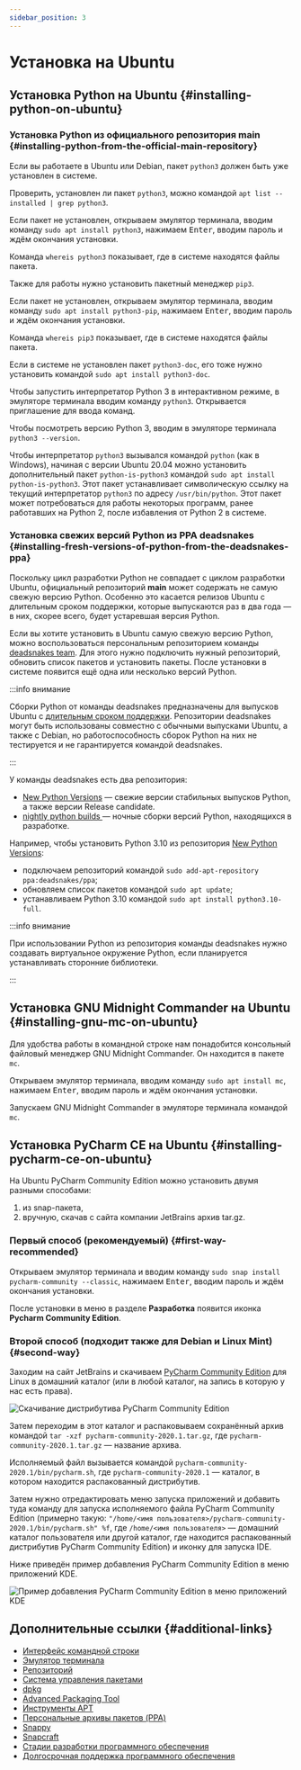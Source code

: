 ```yaml
---
sidebar_position: 3
---
```


# Установка на Ubuntu

## Установка Python на Ubuntu {#installing-python-on-ubuntu}

### Установка Python из официального репозитория main {#installing-python-from-the-official-main-repository}

Если вы работаете в Ubuntu или Debian, пакет `python3` должен быть уже установлен в системе.

Проверить, установлен ли пакет `python3`, можно командой `apt list --installed | grep python3`.

Если пакет не установлен, открываем эмулятор терминала, вводим команду `sudo apt install python3`, нажимаем <kbd>Enter</kbd>, вводим пароль и ждём окончания установки.

Команда `whereis python3` показывает, где в системе находятся файлы пакета.

Также для работы нужно установить пакетный менеджер `pip3`.

Если пакет не установлен, открываем эмулятор терминала, вводим команду `sudo apt install python3-pip`, нажимаем <kbd>Enter</kbd>, вводим пароль и ждём окончания установки.

Команда `whereis pip3` показывает, где в системе находятся файлы пакета.

Если в системе не установлен пакет `python3-doc`, его тоже нужно установить командой `sudo apt install python3-doc`.

Чтобы запустить интерпретатор Python 3 в интерактивном режиме, в эмуляторе терминала вводим команду `python3`. Открывается приглашение для ввода команд.

Чтобы посмотреть версию Python 3, вводим в эмуляторе терминала `python3 --version`.

Чтобы интерпретатор `python3` вызывался командой `python` (как в Windows), начиная с версии Ubuntu 20.04 можно установить дополнительный пакет `python-is-python3` командой `sudo apt install python-is-python3`. Этот пакет устанавливает символическую ссылку на текущий интерпретатор `python3` по адресу `/usr/bin/python`. Этот пакет может потребоваться для работы некоторых программ, ранее работавших на Python 2, после избавления от Python 2 в системе.

### Установка свежих версий Python из PPA deadsnakes {#installing-fresh-versions-of-python-from-the-deadsnakes-ppa}

Поскольку цикл разработки Python не совпадает с циклом разработки Ubuntu, официальный репозиторий **main** может содержать не самую свежую версию Python. Особенно это касается релизов Ubuntu с длительным сроком поддержки, которые выпускаются раз в два года — в них, скорее всего, будет устаревшая версия Python.

Если вы хотите установить в Ubuntu самую свежую версию Python, можно воспользоваться персональным репозиторием команды [deadsnakes team](https://launchpad.net/~deadsnakes). Для этого нужно подключить нужный репозиторий, обновить список пакетов и установить пакеты. После установки в системе появится ещё одна или несколько версий Python.

:::info внимание

Сборки Python от команды deadsnakes предназначены для выпусков Ubuntu с [длительным сроком поддержки](https://ru.wikipedia.org/wiki/Долгосрочная_поддержка_программного_обеспечения). Репозитории deadsnakes могут быть использованы совместно с обычными выпусками Ubuntu, а также с Debian, но работоспособность сборок Python на них не тестируется и не гарантируется командой deadsnakes.

:::

У команды deadsnakes есть два репозитория:

- [New Python Versions](https://launchpad.net/~deadsnakes/+archive/ubuntu/ppa) — свежие версии стабильных выпусков Python, а также версии Release candidate.
- [nightly python builds ](https://launchpad.net/~deadsnakes/+archive/ubuntu/nightly) — ночные сборки версий Python, находящихся в разработке.

Например, чтобы установить Python 3.10 из репозитория [New Python Versions](https://launchpad.net/~deadsnakes/+archive/ubuntu/ppa):

- подключаем репозиторий командой `sudo add-apt-repository ppa:deadsnakes/ppa`;
- обновляем список пакетов командой `sudo apt update`;
- устанавливаем Python 3.10 командой `sudo apt install python3.10-full`.

:::info внимание

При использовании Python из репозитория команды deadsnakes нужно создавать виртуальное окружение Python, если планируется устанавливать сторонние библиотеки.

:::

## Установка GNU Midnight Commander на Ubuntu {#installing-gnu-mc-on-ubuntu}

Для удобства работы в командной строке нам понадобится консольный файловый менеджер GNU Midnight Commander. Он находится в пакете `mc`.

Открываем эмулятор терминала, вводим команду `sudo apt install mc`, нажимаем <kbd>Enter</kbd>, вводим пароль и ждём окончания установки.

Запускаем GNU Midnight Commander в эмуляторе терминала командой `mc`.

## Установка PyCharm CE на Ubuntu {#installing-pycharm-ce-on-ubuntu}

На Ubuntu PyCharm Community Edition можно установить двумя разными способами:

1. из snap-пакета,
2. вручную, скачав с сайта компании JetBrains архив tar.gz.

### Первый способ (рекомендуемый) {#first-way-recommended}

Открываем  эмулятор терминала и вводим команду `sudo snap install pycharm-community --classic`, нажимаем <kbd>Enter</kbd>, вводим пароль и ждём окончания установки.

После установки в меню в разделе **Разработка** появится иконка **Pycharm Community Edition**.

### Второй способ (подходит также для Debian и Linux Mint) {#second-way}

Заходим на сайт JetBrains и скачиваем [PyCharm Community Edition](https://www.jetbrains.com/pycharm/) для Linux в домашний каталог (или в любой каталог, на запись в которую у нас есть права).

![Скачивание дистрибутива PyCharm Community Edition](/images/python-language/installing-and-configuring/installing-on-ubuntu/pycharm-ce-download.png "Скачивание дистрибутива PyCharm Community Edition")

Затем переходим в этот каталог и распаковываем сохранённый архив командой `tar -xzf pycharm-community-2020.1.tar.gz`, где `pycharm-community-2020.1.tar.gz` — название архива.

Исполняемый файл вызывается командой `pycharm-community-2020.1/bin/pycharm.sh`, где `pycharm-community-2020.1` — каталог, в котором находится распакованный дистрибутив.

Затем нужно отредактировать меню запуска приложений и добавить туда команду для запуска исполняемого файла PyCharm Community Edition (примерно такую: `"/home/<имя пользователя>/pycharm-community-2020.1/bin/pycharm.sh" %f`, где `/home/<имя пользователя>` — домашний каталог пользователя или другой каталог, где находится распакованный дистрибутив PyCharm Community Edition) и иконку для запуска IDE.

Ниже приведён пример добавления PyCharm Community Edition в меню приложений KDE.

![Пример добавления PyCharm Community Edition в меню приложений KDE](/images/python-language/installing-and-configuring/installing-on-ubuntu/pycharm-ce-kde-menu-editor.png "Пример добавления PyCharm Community Edition в меню приложений KDE")

## Дополнительные ссылки {#additional-links}

- [Интерфейс командной строки](https://ru.wikipedia.org/wiki/Интерфейс_командной_строки)
- [Эмулятор терминала](https://ru.wikipedia.org/wiki/Эмулятор_терминала)
- [Репозиторий](https://ru.wikipedia.org/wiki/Репозиторий)
- [Система управления пакетами](https://ru.wikipedia.org/wiki/Система_управления_пакетами)
- [dpkg](https://ru.wikipedia.org/wiki/Dpkg)
- [Advanced Packaging Tool](https://ru.wikipedia.org/wiki/Advanced_Packaging_Tool)
- [Инструменты APT](https://www.debian.org/doc/manuals/debian-handbook/apt.ru.html)
- [Персональные архивы пакетов (PPA)](https://help.ubuntu.ru/wiki/ppa)
- [Snappy](https://ru.wikipedia.org/wiki/Snappy_(система_управления_пакетами))
- [Snapcraft](https://snapcraft.io/)
- [Стадии разработки программного обеспечения](https://ru.wikipedia.org/wiki/Стадии_разработки_программного_обеспечения)
- [Долгосрочная поддержка программного обеспечения](https://ru.wikipedia.org/wiki/Долгосрочная_поддержка_программного_обеспечения)

